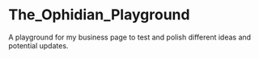 # The_Ophidian_Playground
A playground for my business page to test and polish different ideas and potential updates.
